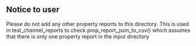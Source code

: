 ## Notice to user
Please do not add any other property reports to this directory. This is used in test_channel_reports to 
check prop_report_json_to_csv() which assumes that there is only one property report in the input directory